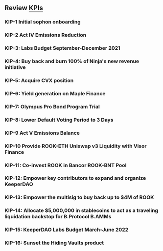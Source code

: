 ## Review [KPIs](https://github.com/keeperdao/kips)

### KIP-1 Initial sophon onboarding

### KIP-2 Act IV Emissions Reduction

### KIP-3: Labs Budget September-December 2021

### KIP-4: Buy back and burn 100% of Ninja's new revenue initiative

### KIP-5: Acquire CVX position

### KIP-6: Yield generation on Maple Finance

### KIP-7: Olympus Pro Bond Program Trial

### KIP-8: Lower Default Voting Period to 3 Days

### KIP-9 Act V Emissions Balance 

### KIP-10 Provide ROOK-ETH Uniswap v3 Liquidity with Visor Finance

### KIP-11: Co-invest ROOK in Bancor ROOK-BNT Pool

### KIP-12: Empower key contributors to expand and organize KeeperDAO

### KIP-13: Empower the multisig to buy back up to $4M of ROOK

### KIP-14: Allocate $5,000,000 in stablecoins to act as a traveling liquidation backstop for B.Protocol B.AMMs

### KIP-15: KeeperDAO Labs Budget March-June 2022

### KIP-16: Sunset the Hiding Vaults product
